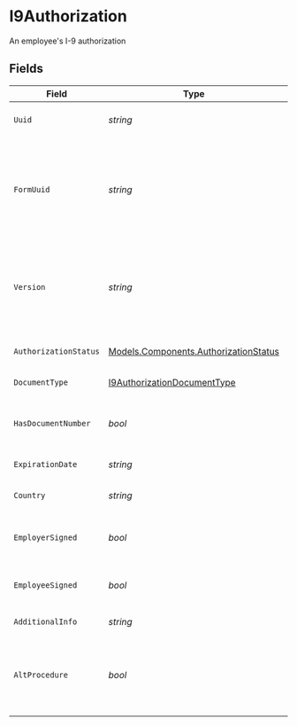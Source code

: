 # I9Authorization

An employee's I-9 authorization


## Fields

| Field                                                                                                                                                             | Type                                                                                                                                                              | Required                                                                                                                                                          | Description                                                                                                                                                       |
| ----------------------------------------------------------------------------------------------------------------------------------------------------------------- | ----------------------------------------------------------------------------------------------------------------------------------------------------------------- | ----------------------------------------------------------------------------------------------------------------------------------------------------------------- | ----------------------------------------------------------------------------------------------------------------------------------------------------------------- |
| `Uuid`                                                                                                                                                            | *string*                                                                                                                                                          | :heavy_check_mark:                                                                                                                                                | The UUID of the I-9 authorization                                                                                                                                 |
| `FormUuid`                                                                                                                                                        | *string*                                                                                                                                                          | :heavy_minus_sign:                                                                                                                                                | The UUID of the Form associated with this I-9 authorization. Use this with "Employee Forms" API endpoints.                                                        |
| `Version`                                                                                                                                                         | *string*                                                                                                                                                          | :heavy_check_mark:                                                                                                                                                | The current version of the object. See the [versioning guide](https://docs.gusto.com/embedded-payroll/docs/idempotency) for information on how to use this field. |
| `AuthorizationStatus`                                                                                                                                             | [Models.Components.AuthorizationStatus](../../Models/Components/AuthorizationStatus.md)                                                                           | :heavy_check_mark:                                                                                                                                                | The employee's authorization status                                                                                                                               |
| `DocumentType`                                                                                                                                                    | [I9AuthorizationDocumentType](../../Models/Components/I9AuthorizationDocumentType.md)                                                                             | :heavy_minus_sign:                                                                                                                                                | The document's document type                                                                                                                                      |
| `HasDocumentNumber`                                                                                                                                               | *bool*                                                                                                                                                            | :heavy_minus_sign:                                                                                                                                                | Whether or not a `document_number` exists for this document.                                                                                                      |
| `ExpirationDate`                                                                                                                                                  | *string*                                                                                                                                                          | :heavy_minus_sign:                                                                                                                                                | The document's expiration date                                                                                                                                    |
| `Country`                                                                                                                                                         | *string*                                                                                                                                                          | :heavy_minus_sign:                                                                                                                                                | The document's country of issuance                                                                                                                                |
| `EmployerSigned`                                                                                                                                                  | *bool*                                                                                                                                                            | :heavy_check_mark:                                                                                                                                                | Whether the employer has signed the Form I-9                                                                                                                      |
| `EmployeeSigned`                                                                                                                                                  | *bool*                                                                                                                                                            | :heavy_check_mark:                                                                                                                                                | Whether the employee has signed the Form I-9                                                                                                                      |
| `AdditionalInfo`                                                                                                                                                  | *string*                                                                                                                                                          | :heavy_minus_sign:                                                                                                                                                | Any additional notes                                                                                                                                              |
| `AltProcedure`                                                                                                                                                    | *bool*                                                                                                                                                            | :heavy_minus_sign:                                                                                                                                                | Whether an alternative procedure authorized by DHS to examine documents was used                                                                                  |
